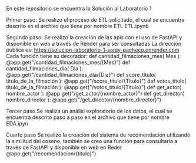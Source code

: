 En este repositorio se encuentra la Solución al Laboratorio 1

Primer paso:
Se realizo el proceso de ETL solicitado, el cual se encuentra descrito en el archivo que tiene por nombre ETL
ETL.ipynb


Segundo paso:
Se realizo la creación de las apis con el uso de FastAPI y disponible en web a través de Render para ser consultadas
La dirección publica es: https://solucion-laboratorio-1-saray-pacheco.onrender.com
Cada función tiene su decorador:
def cantidad_filmaciones_mes( Mes ): @app.get("/cantidad_filmaciones_mes/{Mes}")
def cantidad_filmaciones_dia( Dia ): @app.get("/cantidad_filmaciones_dia/{Dia}")
def score_titulo( titulo_de_la_filmación ): @app.get("/score_titulo/{Titulo}")
def votos_titulo( titulo_de_la_filmación ): @app.get("/votos_titulo/{Titulo}")
def get_actor( nombre_actor ): @app.get("/get_actor/{nombre_actor}")
def get_director( nombre_director ): @app.get("/get_director/{nombre_director}")

Tercer paso
Se realiza un análisi exploratorio de los datos, el cual se encuentra descrito paso a paso en el archivo que tiene por nombre EDA.ipyn

Cuarto paso
Se realizo la creación del sistema de recomendación utilizando la similitud del coseno, también se creo una función para consultarla a través de FastAPI y disponible en web en Reder
@app.get("/recomendacion/{titulo}")
